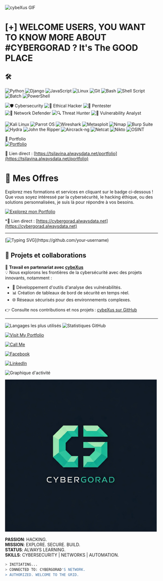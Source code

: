 ![cybeXus GIF](https://media2.giphy.com/media/v1.Y2lkPTc5MGI3NjExNzIyMHppZ2t0aGQ0NmRqcWRjYXRzZm1tOHM0d3J6ZmdxdmJxNm56bCZlcD12MV9pbnRlcm5hbF9naWZfYnlfaWQmY3Q9Zw/3og0ILLVvPp8d64Jd6/giphy.gif)
<h1> [+] WELCOME USERS, YOU WANT TO KNOW MORE ABOUT #CYBERGORAD ? It's The GOOD PLACE   </h1>


 ## 🛠️ 
![Python](https://img.shields.io/badge/-Python-3776AB?style=flat&logo=python&logoColor=white)
![Django](https://img.shields.io/badge/-Django-092E20?style=flat&logo=django)
![JavaScript](https://img.shields.io/badge/-JavaScript-F7DF1E?style=flat&logo=javascript&logoColor=black)
![Linux](https://img.shields.io/badge/-Linux-FCC624?style=flat&logo=linux&logoColor=black)
![Git](https://img.shields.io/badge/-Git-F05032?style=flat&logo=git&logoColor=white)
![Bash](https://img.shields.io/badge/-Bash-121011?style=flat&logo=gnu-bash&logoColor=white)
![Shell Script](https://img.shields.io/badge/-Shell%20Script-4EAA25?style=flat&logo=gnubash&logoColor=white)
![Batch](https://img.shields.io/badge/-Batch%20Script-2C2C2C?style=flat&logo=windows&logoColor=white)
![PowerShell](https://img.shields.io/badge/-PowerShell-5391FE?style=flat&logo=powershell&logoColor=white)

![🛡️ Cybersecurity](https://img.shields.io/badge/-Cybersecurity-006400?style=for-the-badge&logo=hackthebox&logoColor=black)
![💚 Ethical Hacker](https://img.shields.io/badge/-Ethical%20Hacker-004d26?style=for-the-badge&logo=tryhackme&logoColor=black)
![🧠 Pentester](https://img.shields.io/badge/-Pentester-003d1a?style=for-the-badge&logo=kali-linux&logoColor=black)
![📡 Network Defender](https://img.shields.io/badge/Network--Defender-005522?style=for-the-badge&logo=gnubash&logoColor=black)
![🔍 Threat Hunter](https://img.shields.io/badge/Threat--Hunter-004d19?style=for-the-badge&logo=virustotal&logoColor=black)
![🧪 Vulnerability Analyst](https://img.shields.io/badge/Vulnerability--Analyst-006622?style=for-the-badge&logo=veracrypt&logoColor=black)




![Kali Linux](https://img.shields.io/badge/-Kali_Linux-557CFF?style=flat&logo=kali-linux&logoColor=white)
![Parrot OS](https://img.shields.io/badge/-Parrot_OS-009C93?style=flat&logo=parrot&logoColor=white)
![Wireshark](https://img.shields.io/badge/-Wireshark-1679A9?style=flat&logo=wireshark&logoColor=white)
![Metasploit](https://img.shields.io/badge/-Metasploit-8B0000?style=flat&logo=metasploit&logoColor=white)
![Nmap](https://img.shields.io/badge/-Nmap-00A0B0?style=flat&logo=nmap&logoColor=white)
![Burp Suite](https://img.shields.io/badge/-Burp_Suite-FF1A00?style=flat&logo=burp-suite&logoColor=white)
![Hydra](https://img.shields.io/badge/-Hydra-FF0000?style=flat&logo=hydra&logoColor=white)
![John the Ripper](https://img.shields.io/badge/-John_the_Ripper-00B5E2?style=flat&logo=john-the-ripper&logoColor=white)
![Aircrack-ng](https://img.shields.io/badge/-Aircrack_ng-1A8FE0?style=flat&logo=aircrack-ng&logoColor=white)
![Netcat](https://img.shields.io/badge/-Netcat-00A000?style=flat&logo=netcat&logoColor=white)
![Nikto](https://img.shields.io/badge/-Nikto-990000?style=flat&logo=nikto&logoColor=white)
![OSINT](https://img.shields.io/badge/-OSINT-2E7D32?style=flat&logo=bookstack&logoColor=white)



 🔗 Portfolio  
[![Portfolio](https://img.shields.io/badge/Visit-Portfolio-green?style=for-the-badge&logo=Firefox)](https://tsilavina.alwaysdata.net/portfolio)  

📌 Lien direct : [https://tsilavina.alwaysdata.net/portfolio](https://tsilavina.alwaysdata.net/portfolio)  


 # 🔗 Mes Offres

Explorez mes formations et services en cliquant sur le badge ci-dessous !  
Que vous soyez intéressé par la cybersécurité, le hacking éthique, ou des solutions personnalisées, je suis là pour répondre à vos besoins.

[![Explorez mon Portfolio](https://img.shields.io/badge/Explorer-Services-blue?style=for-the-badge&logo=Firefox)](https://cybergorad.alwaysdata.net)

*📌 Lien direct : [https://cybergorad.alwaysdata.net](https://cybergorad.alwaysdata.net) 

---
[![Typing SVG](https://readme-typing-svg.herokuapp.com?font=Courier+Prime&size=24&color=%2300FF00&background=%23000000&width=600&lines=root%40cyb3rGor4d%23+Welcome+User...;Cybergorad+is+Here!)](https://github.com/your-username)




## 🚀 Projets et collaborations

🎯 **Travail en partenariat avec [cybeXus](https://github.com/cybeXus)**  
💡 Nous explorons les frontières de la cybersécurité avec des projets innovants, notamment : 
- 🔐 Développement d'outils d'analyse des vulnérabilités.
- 📊 Création de tableaux de bord de sécurité en temps réel.
- 🌐 Réseaux sécurisés pour des environnements complexes.



👉 Consulte nos contributions et nos projets : [cybeXus sur GitHub](https://github.com/cybeXus)

---


![Langages les plus utilisés](https://github-readme-stats.vercel.app/api/top-langs/?username=cybergorad&layout=compact&theme=radical)
![Statistiques GitHub](https://github-readme-stats.vercel.app/api?username=cybergorad&show_icons=true&theme=radical)




[![Visit My Portfolio](https://img.shields.io/badge/Visit%20My%20Portfolio-%5C%22Check%20it%20Out%21%5C%22-0077ff?style=for-the-badge&logo=link&link=https://tsilavina.mywebcommunity.org)](https://tsilavina.mywebcommunity.org)

[![Call Me](https://img.shields.io/badge/Call%20Me-%2B261387581356-brightgreen?style=for-the-badge&logo=phone&link=tel:+261387581356)](tel:+261387581356)

[![Facebook](https://img.shields.io/badge/Visit%20My%20Facebook-Rakotoarivony%20Anjarasoa%20Tsilavina-1877f2?style=for-the-badge&logo=facebook&link=https://www.facebook.com/rakotoarivony.tsilavina)]([https://www.facebook.com/rakotoarivony.tsilavina](https://web.facebook.com/profile.php?id=100088633325455))

[![LinkedIn](https://img.shields.io/badge/LinkedIn-Rakotoarivony%20Anjarasoa%20Tsilavina-0077b5?style=for-the-badge&logo=linkedin&link=https://www.linkedin.com/in/rakotoarivony-tsilavina)](https://www.linkedin.com/in/rakotoarivony-tsilavina)


![Graphique d'activité](https://github-readme-activity-graph.vercel.app/graph?username=cybergorad&theme=react-dark)




<img src="./my_logo.jpeg" alt="Matrix Effect" width="500" height="500">


**PASSION**: HACKING.  
**MISSION**: EXPLORE. SECURE. BUILD.  
**STATUS**: ALWAYS LEARNING.  
**SKILLS**: CYBERSECURITY | NETWORKS | AUTOMATION.  

```bash
> INITIATING...  
> CONNECTED TO: CYBERGORAD'S NETWORK.  
> AUTHORIZED. WELCOME TO THE GRID.


